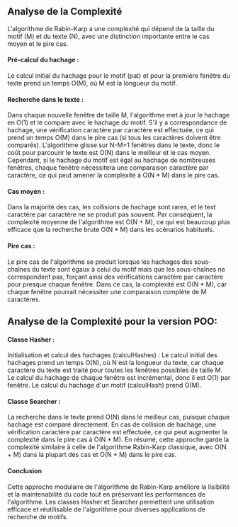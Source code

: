 ## Analyse de la Complexité
L'algorithme de Rabin-Karp a une complexité qui dépend de la taille du motif (M) et du texte (N), avec une distinction importante entre le cas moyen et le pire cas.

#### Pré-calcul du hachage :
Le calcul initial du hachage pour le motif (pat) et pour la première fenêtre du texte prend un temps O(M), où M est la longueur du motif.
#### Recherche dans le texte :
Dans chaque nouvelle fenêtre de taille M, l'algorithme met à jour le hachage en O(1) et le compare avec le hachage du motif. S'il y a correspondance de hachage, une vérification caractère par caractère est effectuée, ce qui prend un temps O(M) dans le pire cas (si tous les caractères doivent être comparés).
L'algorithme glisse sur N-M+1 fenêtres dans le texte, donc le coût pour parcourir le texte est O(N) dans le meilleur et le cas moyen. Cependant, si le hachage du motif est égal au hachage de nombreuses fenêtres, chaque fenêtre nécessitera une comparaison caractère par caractère, ce qui peut amener la complexité à O(N * M) dans le pire cas.
#### Cas moyen :
Dans la majorité des cas, les collisions de hachage sont rares, et le test caractère par caractère ne se produit pas souvent. Par conséquent, la complexité moyenne de l'algorithme est O(N + M), ce qui est beaucoup plus efficace que la recherche brute O(N * M) dans les scénarios habituels.
#### Pire cas :
Le pire cas de l'algorithme se produit lorsque les hachages des sous-chaînes du texte sont égaux à celui du motif mais que les sous-chaînes ne correspondent pas, forçant ainsi des vérifications caractère par caractère pour presque chaque fenêtre. Dans ce cas, la complexité est O(N * M), car chaque fenêtre pourrait nécessiter une comparaison complète de M caractères.


## Analyse de la Complexité pour la version POO: 

#### Classe Hasher :
Initialisation et calcul des hachages (calculHashes) : Le calcul initial des hachages prend un temps O(N), où N est la longueur du texte, car chaque caractère du texte est traité pour toutes les fenêtres possibles de taille M. Le calcul du hachage de chaque fenêtre est incrémental, donc il est O(1) par fenêtre.
Le calcul du hachage d'un motif (calculHash) prend O(M).
#### Classe Searcher :
La recherche dans le texte prend O(N) dans le meilleur cas, puisque chaque hachage est comparé directement. En cas de collision de hachage, une vérification caractère par caractère est effectuée, ce qui peut augmenter la complexité dans le pire cas à O(N * M).
En résumé, cette approche garde la complexité similaire à celle de l'algorithme Rabin-Karp classique, avec O(N + M) dans la plupart des cas et O(N * M) dans le pire cas.

#### Conclusion

Cette approche modulaire de l'algorithme de Rabin-Karp améliore la lisibilité et la maintenabilité du code tout en préservant les performances de l'algorithme. Les classes Hasher et Searcher permettent une utilisation efficace et réutilisable de l'algorithme pour diverses applications de recherche de motifs.